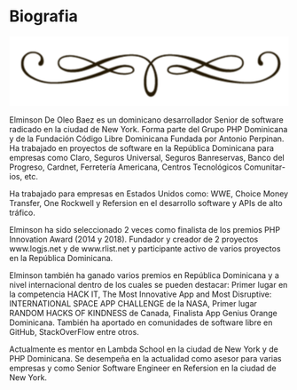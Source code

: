 <div class="text-center" markdown="0">

# Biografia
<div>
<img src="assets/vineta.png" class="vineta" />
</div>

</div>

<div class="justify">
<p>
Elminson De Oleo Baez es un dominicano desarrollador Senior de software radicado en la ciudad de New York. Forma parte del Grupo PHP Dominicana y de la Fundación Código Libre Dominicana Fundada por Antonio Perpinan. Ha trabajado en proyectos de software en la República Dominicana para empresas como Claro, Seguros Universal, Seguros Banreservas, Banco del Progreso, Cardnet, Ferretería Americana, Centros Tecnológicos Comunitar- ios, etc.
</p>
<p>
Ha trabajado para empresas en Estados Unidos como: WWE, Choice Money Transfer, One Rockwell y Refersion en el desarrollo software y APIs de alto tráfico.
</p>
<p>
Elminson ha sido seleccionado 2 veces como finalista de los premios PHP Innovation Award (2014 y 2018). Fundador y creador de 2 proyectos www.logjs.net y de www.rlist.net y participante activo de varios proyectos en la República Dominicana.
</p>
<p>
Elminson también ha ganado varios premios en República Dominicana y a nivel internacional dentro de los cuales se pueden destacar: Primer lugar en la competencia HACK IT, The Most Innovative App and Most Disruptive: INTERNATIONAL SPACE APP CHALLENGE de la NASA, Primer lugar RANDOM HACKS OF KINDNESS de Canada, Finalista App Genius Orange Dominicana. También ha aportado en comunidades de software libre en GitHub, StackOverFlow entre otros.
</p>
<p>
Actualmente es mentor en Lambda School en la ciudad de New York y de PHP Dominicana. Se desempeña en la actualidad como asesor para varias empresas y como Senior Software Engineer en Refersion en la ciudad de New York.
</p>
</div>